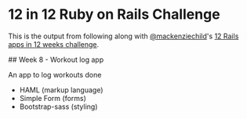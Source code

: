 # 12 in 12 Ruby on Rails Challenge

This is the output from following along with
[@mackenziechild](https://github.com/mackenziechild)'s
[12 Rails apps in 12 weeks challenge](https://www.youtube.com/playlist?list=PL23ZvcdS3XPLNdRYB_QyomQsShx59tpc-).

## Week 8 - Workout log app

An app to log workouts done

* HAML (markup language)
* Simple Form (forms)
* Bootstrap-sass (styling)
